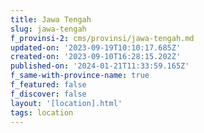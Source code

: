 ```yaml
---
title: Jawa Tengah
slug: jawa-tengah
f_provinsi-2: cms/provinsi/jawa-tengah.md
updated-on: '2023-09-19T10:10:17.685Z'
created-on: '2023-09-10T16:28:15.202Z'
published-on: '2024-01-21T11:33:59.165Z'
f_same-with-province-name: true
f_featured: false
f_discover: false
layout: '[location].html'
tags: location
---
```



